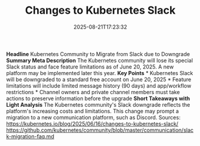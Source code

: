 ﻿---
title: "Changes to Kubernetes Slack"
date: "2025-08-21T17:23:32"
category: "Markets"
summary: ""
slug: "changes to kubernetes slack"
source_urls:
  - "https://kubernetes.io/blog/2025/06/16/changes-to-kubernetes-slack/"
seo:
  title: "Changes to Kubernetes Slack | Hash n Hedge"
  description: ""
  keywords: ["news", "markets", "brief"]
---
**Headline** Kubernetes Community to Migrate from Slack due to Downgrade  **Summary Meta Description** The Kubernetes community will lose its special Slack status and face feature limitations as of June 20, 2025. A new platform may be implemented later this year.  **Key Points**  * Kubernetes Slack will be downgraded to a standard free account on June 20, 2025 * Feature limitations will include limited message history (90 days) and app/workflow restrictions * Channel owners and private channel members must take actions to preserve information before the upgrade  **Short Takeaways with Light Analysis** The Kubernetes community's Slack downgrade reflects the platform's increasing costs and limitations. This change may prompt a migration to a new communication platform, such as Discord.  Sources: https://kubernetes.io/blog/2025/06/16/changes-to-kubernetes-slack/ https://github.com/kubernetes/community/blob/master/communication/slack-migration-faq.md 
